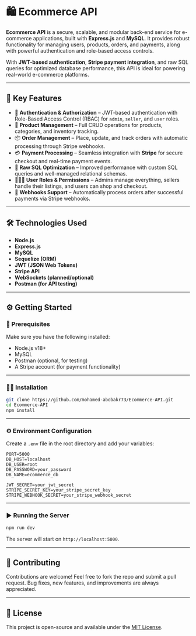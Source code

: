 
# 🛍️ Ecommerce API

**Ecommerce API** is a secure, scalable, and modular back-end service for e-commerce applications, built with **Express.js** and **MySQL**. It provides robust functionality for managing users, products, orders, and payments, along with powerful authentication and role-based access controls.

With **JWT-based authentication**, **Stripe payment integration**, and raw SQL queries for optimized database performance, this API is ideal for powering real-world e-commerce platforms.

---

## 🚀 Key Features

- 🔐 **Authentication & Authorization** – JWT-based authentication with Role-Based Access Control (RBAC) for `admin`, `seller`, and `user` roles.
- 🛒 **Product Management** – Full CRUD operations for products, categories, and inventory tracking.
- 📦 **Order Management** – Place, update, and track orders with automatic processing through Stripe webhooks.
- 💳 **Payment Processing** – Seamless integration with **Stripe** for secure checkout and real-time payment events.
- 🧾 **Raw SQL Optimization** – Improved performance with custom SQL queries and well-managed relational schemas.
- 🧑‍🤝‍🧑 **User Roles & Permissions** – Admins manage everything, sellers handle their listings, and users can shop and checkout.
- 🔄 **Webhooks Support** – Automatically process orders after successful payments via Stripe webhooks.

---

## 🛠️ Technologies Used

- **Node.js**
- **Express.js**
- **MySQL**
- **Sequelize (ORM)**
- **JWT (JSON Web Tokens)**
- **Stripe API**
- **WebSockets (planned/optional)**
- **Postman (for API testing)**

---

## ⚙️ Getting Started

### 📌 Prerequisites

Make sure you have the following installed:

- Node.js v18+
- MySQL
- Postman (optional, for testing)
- A Stripe account (for payment functionality)

---

### 🧑‍💻 Installation

```bash
git clone https://github.com/mohamed-abobakr73/Ecommerce-API.git
cd Ecommerce-API
npm install
```

---

### ⚙️ Environment Configuration

Create a `.env` file in the root directory and add your variables:

```env
PORT=5000
DB_HOST=localhost
DB_USER=root
DB_PASSWORD=your_password
DB_NAME=ecommerce_db

JWT_SECRET=your_jwt_secret
STRIPE_SECRET_KEY=your_stripe_secret_key
STRIPE_WEBHOOK_SECRET=your_stripe_webhook_secret
```

---

### ▶️ Running the Server

```bash
npm run dev
```

The server will start on `http://localhost:5000`.

---

## 🤝 Contributing

Contributions are welcome! Feel free to fork the repo and submit a pull request. Bug fixes, new features, and improvements are always appreciated.

---

## 📃 License

This project is open-source and available under the [MIT License](LICENSE).
